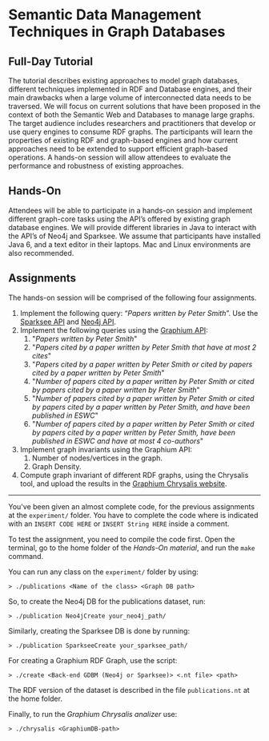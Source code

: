 Semantic Data Management Techniques in Graph Databases
======================================================

Full-Day Tutorial
-----------------

The tutorial describes existing approaches to model graph databases, different techniques implemented in RDF and Database engines, and their main drawbacks when a large volume of interconnected data needs to be traversed. We will focus on current solutions that have been proposed in the context of both the Semantic Web and Databases to manage large graphs. The target audience includes researchers and practitioners that develop or use query engines to consume RDF graphs. The participants will learn the properties of existing RDF and graph-based engines and how current approaches need to be extended to support  efficient graph-based  operations. A hands-on session will allow attendees to evaluate  the performance and robustness of existing approaches.

Hands-On
--------

Attendees will be able to participate in a hands-on session and implement different graph-core tasks using the API’s offered by existing graph database engines. We will provide different libraries in Java to interact with the API’s of Neo4j and Sparksee. We assume that participants have installed Java 6, and a text editor in their laptops. Mac and Linux environments are also recommended.

Assignments
-----------

The hands-on session will be comprised of the following four assignments.

1. Implement the following query: “_Papers written by Peter Smith_”. Use the [Sparksee API](http://sparsity-technologies.com/downloads/javadoc-java/index.html) and [Neo4j API](http://api.neo4j.org/2.1.0-M01/).
2. Implement the following queries using the [Graphium API](http://graphium.ldc.usb.ve):
	1. "_Papers written by Peter Smith_"
	2. "_Papers cited by a paper written by Peter Smith that have at most 2 cites_"
	3. "_Papers cited by a paper written by Peter Smith or cited by papers cited by a paper written by Peter Smith_"
	4. "_Number of papers cited by a paper written by Peter Smith or cited by papers cited by a paper written by Peter Smith_"
	5. "_Number of papers cited by a paper written by Peter Smith or cited by papers cited by a paper written by Peter Smith, and have been published in ESWC_"
	6. "_Number of papers cited by a paper written by Peter Smith or cited by papers cited by a paper written by Peter Smith, have been published in ESWC and have at most 4 co-authors_"
3. Implement graph invariants using the Graphium API:
	1. Number of nodes/vertices in the graph.
	2. Graph Density.
4. Compute graph invariant of different RDF graphs, using the Chrysalis tool, and upload the results in the [Graphium Chrysalis website](http://graphium.ldc.usb.ve/chrysalis/).

-----

You've been given an almost complete code, for the previous assignments at the `experiment/` folder. You have to complete the code where is indicated with an `INSERT CODE HERE` or `INSERT String HERE` inside a comment.

To test the assignment, you need to compile the code first. Open the terminal, go to the home folder of the _Hands-On material_, and run the `make` command.

You can run any class on the `experiment/` folder by using:

	> ./publications <Name of the class> <Graph DB path>

So, to create the Neo4j DB for the publications dataset, run:

	> ./publication Neo4jCreate your_neo4j_path/

Similarly, creating the Sparksee DB is done by running:

	> ./publication SparkseeCreate your_sparksee_path/

For creating a Graphium RDF Graph, use the script:

	> ./create <Back-end GDBM (Neo4j or Sparksee)> <.nt file> <path>

The RDF version of the dataset is described in the file `publications.nt` at the home folder.

Finally, to run the _Graphium Chrysalis analizer_ use:

	> ./chrysalis <GraphiumDB-path>
